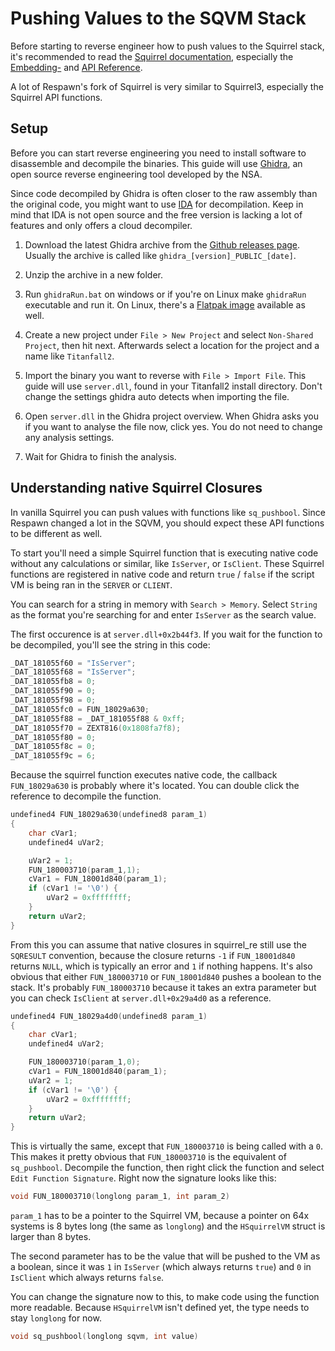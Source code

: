 # Pushing Values to the SQVM Stack

Before starting to reverse engineer how to push values to the Squirrel stack, it's recommended to read the [Squirrel documentation](http://www.squirrel-lang.org/squirreldoc/index.html),
especially the [Embedding-](http://www.squirrel-lang.org/squirreldoc/reference/embedding_squirrel.html)
and [API Reference](http://www.squirrel-lang.org/squirreldoc/reference/api_reference.html).

A lot of Respawn's fork of Squirrel is very similar to Squirrel3, especially the Squirrel API functions.

## Setup

Before you can start reverse engineering you need to install software to disassemble and decompile the binaries. This guide will use [Ghidra](https://ghidra-sre.org/), an open source reverse engineering tool developed by the NSA.

Since code decompiled by Ghidra is often closer to the raw assembly than the original code, you might want to use [IDA](https://hex-rays.com/) for decompilation.
Keep in mind that IDA is not open source and the free version is lacking a lot of features and only offers a cloud decompiler.

1. Download the latest Ghidra archive from the [Github releases page](https://github.com/NationalSecurityAgency/ghidra/releases). Usually the archive is called like `ghidra_[version]_PUBLIC_[date]`.

2. Unzip the archive in a new folder.

3. Run `ghidraRun.bat` on windows or if you're on Linux make `ghidraRun` executable and run it. On Linux, there's a [Flatpak image](https://flathub.org/apps/org.ghidra_sre.Ghidra) available as well.

3. Create a new project under `File > New Project` and select `Non-Shared Project`, then hit next. Afterwards select a location for the project and a name like `Titanfall2`.

4. Import the binary you want to reverse with `File > Import File`. This guide will use `server.dll`, found in your Titanfall2 install directory. Don't change the settings ghidra auto detects when importing the file.

5. Open `server.dll` in the Ghidra project overview. When Ghidra asks you if you want to analyse the file now, click yes. You do not need to change any analysis settings.

6. Wait for Ghidra to finish the analysis.

## Understanding native Squirrel Closures

In vanilla Squirrel you can push values with functions like `sq_pushbool`. Since Respawn changed a lot in the SQVM, you should expect these API functions to be different as well.

To start you'll need a simple Squirrel function that is executing native code without any calculations or similar, like `IsServer`, or `IsClient`.
These Squirrel functions are registered in native code and return `true` / `false` if the script VM is being ran in the `SERVER` or `CLIENT`.

You can search for a string in memory with `Search > Memory`. Select `String` as the format you're searching for and enter `IsServer` as the search value.

The first occurence is at `server.dll+0x2b44f3`. If you wait for the function to be decompiled, you'll see the string in this code:

```c
_DAT_181055f60 = "IsServer";
_DAT_181055f68 = "IsServer";
_DAT_181055fb8 = 0;
_DAT_181055f90 = 0;
_DAT_181055f98 = 0;
_DAT_181055fc0 = FUN_18029a630;
_DAT_181055f88 = _DAT_181055f88 & 0xff;
_DAT_181055f70 = ZEXT816(0x1808fa7f8);
_DAT_181055f80 = 0;
_DAT_181055f8c = 0;
_DAT_181055f9c = 6;
```

Because the squirrel function executes native code, the callback `FUN_18029a630` is probably where it's located. You can double click the reference to decompile the function.

```c
undefined4 FUN_18029a630(undefined8 param_1)
{
    char cVar1;
    undefined4 uVar2;

    uVar2 = 1;
    FUN_180003710(param_1,1);
    cVar1 = FUN_18001d840(param_1);
    if (cVar1 != '\0') {
        uVar2 = 0xffffffff;
    }
    return uVar2;
}
```

From this you can assume that native closures in squirrel_re still use the `SQRESULT` convention, because the closure returns `-1` if `FUN_18001d840` returns `NULL`, which is typically an error and `1` if nothing happens.
It's also obvious that either `FUN_180003710` or `FUN_18001d840` pushes a boolean to the stack. It's probably `FUN_180003710` because it takes an extra parameter but you can check `IsClient` at `server.dll+0x29a4d0` as a reference.

```c
undefined4 FUN_18029a4d0(undefined8 param_1)
{
    char cVar1;
    undefined4 uVar2;

    FUN_180003710(param_1,0);
    cVar1 = FUN_18001d840(param_1);
    uVar2 = 1;
    if (cVar1 != '\0') {
        uVar2 = 0xffffffff;
    }
    return uVar2;
}
```

This is virtually the same, except that `FUN_180003710` is being called with a `0`.
This makes it pretty obvious that `FUN_180003710` is the equivalent of `sq_pushbool`.
Decompile the function, then right click the function and select `Edit Function Signature`.
Right now the signature looks like this:

```c
void FUN_180003710(longlong param_1, int param_2)
```

`param_1` has to be a pointer to the Squirrel VM, because a pointer on 64x systems is 8 bytes long (the same as `longlong`) and the `HSquirrelVM` struct is larger than 8 bytes.

The second parameter has to be the value that will be pushed to the VM as a boolean, since it was `1` in `IsServer` (which always returns `true`) and `0` in `IsClient` which always returns `false`.

You can change the signature now to this, to make code using the function more readable. Because `HSquirrelVM` isn't defined yet, the type needs to stay `longlong` for now.

```c
void sq_pushbool(longlong sqvm, int value)
```
